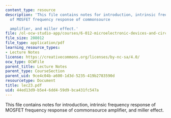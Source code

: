 ```yaml
---
content_type: resource
description: 'This file contains notes for introduction, intrinsic frequency response
  of MOSFET frequency response of commonsource

  amplifier, and miller effect.'
file: /ol-ocw-studio-app/courses/6-012-microelectronic-devices-and-circuits-fall-2005/44ed13d9b5e46dd459d9bca431fc547a_lec23.pdf
file_size: 208012
file_type: application/pdf
learning_resource_types:
- Lecture Notes
license: https://creativecommons.org/licenses/by-nc-sa/4.0/
ocw_type: OCWFile
parent_title: Lecture Notes
parent_type: CourseSection
parent_uid: 9ce4c04b-a600-1d3d-5235-419b2783590d
resourcetype: Document
title: lec23.pdf
uid: 44ed13d9-b5e4-6dd4-59d9-bca431fc547a
---
```

This file contains notes for introduction, intrinsic frequency response of MOSFET frequency response of commonsource
amplifier, and miller effect.